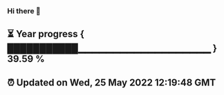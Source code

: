 ### Hi there 👋
⏳ Year progress { ███████████▁▁▁▁▁▁▁▁▁▁▁▁▁▁▁▁▁▁▁ } 39.59 %
---
⏰ Updated on Wed, 25 May 2022 12:19:48 GMT
---

